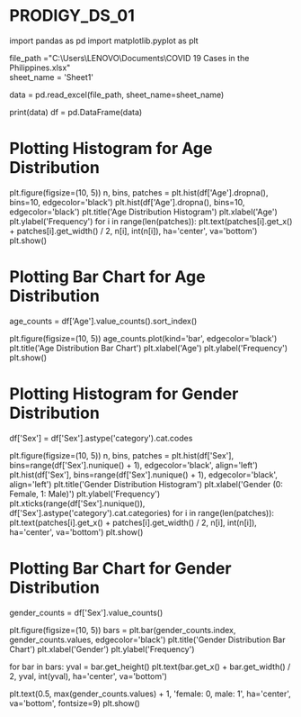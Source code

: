 # PRODIGY_DS_01
import pandas as pd
import matplotlib.pyplot as plt

file_path ="C:\\Users\\LENOVO\\Documents\\COVID 19 Cases in the Philippines.xlsx"  
sheet_name = 'Sheet1'

data = pd.read_excel(file_path, sheet_name=sheet_name)

print(data)
df = pd.DataFrame(data)

# Plotting Histogram for Age Distribution
plt.figure(figsize=(10, 5))
n, bins, patches = plt.hist(df['Age'].dropna(), bins=10, edgecolor='black')
plt.hist(df['Age'].dropna(), bins=10, edgecolor='black')
plt.title('Age Distribution Histogram')
plt.xlabel('Age')
plt.ylabel('Frequency')
for i in range(len(patches)):
    plt.text(patches[i].get_x() + patches[i].get_width() / 2, n[i], int(n[i]), ha='center', va='bottom')
plt.show()

# Plotting Bar Chart for Age Distribution
age_counts = df['Age'].value_counts().sort_index()

plt.figure(figsize=(10, 5))
age_counts.plot(kind='bar', edgecolor='black')
plt.title('Age Distribution Bar Chart')
plt.xlabel('Age')
plt.ylabel('Frequency')
plt.show()


# Plotting Histogram for Gender Distribution

df['Sex'] = df['Sex'].astype('category').cat.codes

plt.figure(figsize=(10, 5))
n, bins, patches = plt.hist(df['Sex'], bins=range(df['Sex'].nunique() + 1), edgecolor='black', align='left')
plt.hist(df['Sex'], bins=range(df['Sex'].nunique() + 1), edgecolor='black', align='left')
plt.title('Gender Distribution Histogram')
plt.xlabel('Gender (0: Female, 1: Male)')
plt.ylabel('Frequency')
plt.xticks(range(df['Sex'].nunique()), df['Sex'].astype('category').cat.categories)
for i in range(len(patches)):
    plt.text(patches[i].get_x() + patches[i].get_width() / 2, n[i], int(n[i]), ha='center', va='bottom')
plt.show()

# Plotting Bar Chart for Gender Distribution
gender_counts = df['Sex'].value_counts()

plt.figure(figsize=(10, 5))
bars = plt.bar(gender_counts.index, gender_counts.values, edgecolor='black')
plt.title('Gender Distribution Bar Chart')
plt.xlabel('Gender')
plt.ylabel('Frequency')

for bar in bars:
    yval = bar.get_height()
    plt.text(bar.get_x() + bar.get_width() / 2, yval, int(yval), ha='center', va='bottom')
    
plt.text(0.5, max(gender_counts.values) + 1, 'female: 0, male: 1', ha='center', va='bottom', fontsize=9)
plt.show()
